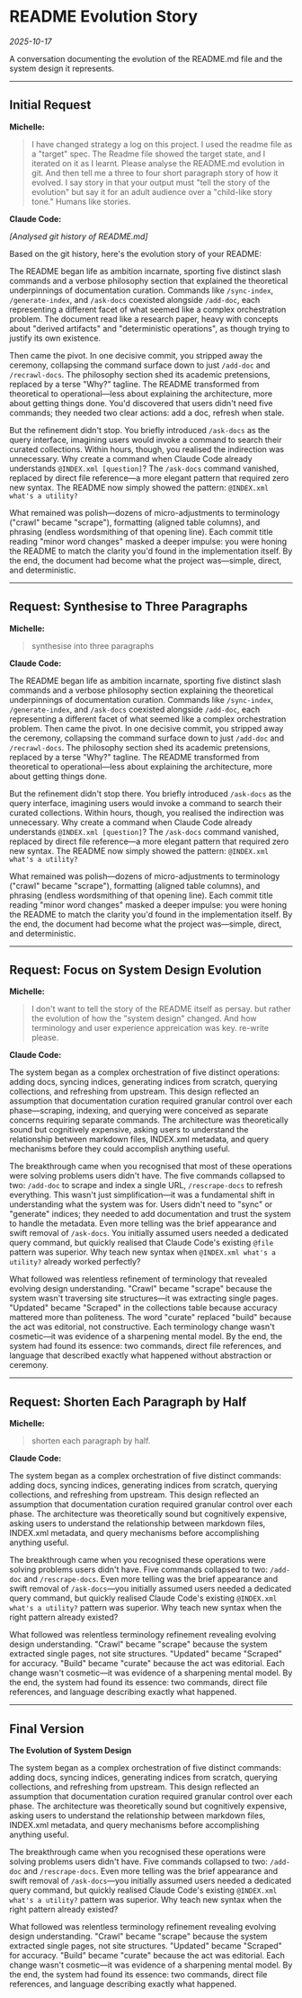 # README Evolution Story

*2025-10-17*

A conversation documenting the evolution of the README.md file and the system design it represents.

---

## Initial Request

**Michelle:**

> I have changed strategy a log on this project. I used the readme file as a "target" spec. The Readme file showed the target state, and I iterated on it as I learnt. Please analyse the README.md evolution in git. And then tell me a three to four short paragraph story of how it evolved. I say story in that your output must "tell the story of the evolution" but say it for an adult audience over a "child-like story tone." Humans like stories.

**Claude Code:**

*[Analysed git history of README.md]*

Based on the git history, here's the evolution story of your README:

The README began life as ambition incarnate, sporting five distinct slash commands and a verbose philosophy section that explained the theoretical underpinnings of documentation curation. Commands like `/sync-index`, `/generate-index`, and `/ask-docs` coexisted alongside `/add-doc`, each representing a different facet of what seemed like a complex orchestration problem. The document read like a research paper, heavy with concepts about "derived artifacts" and "deterministic operations", as though trying to justify its own existence.

Then came the pivot. In one decisive commit, you stripped away the ceremony, collapsing the command surface down to just `/add-doc` and `/recrawl-docs`. The philosophy section shed its academic pretensions, replaced by a terse "Why?" tagline. The README transformed from theoretical to operational—less about explaining the architecture, more about getting things done. You'd discovered that users didn't need five commands; they needed two clear actions: add a doc, refresh when stale.

But the refinement didn't stop. You briefly introduced `/ask-docs` as the query interface, imagining users would invoke a command to search their curated collections. Within hours, though, you realised the indirection was unnecessary. Why create a command when Claude Code already understands `@INDEX.xml [question]`? The `/ask-docs` command vanished, replaced by direct file reference—a more elegant pattern that required zero new syntax. The README now simply showed the pattern: `@INDEX.xml what's a utility?`

What remained was polish—dozens of micro-adjustments to terminology ("crawl" became "scrape"), formatting (aligned table columns), and phrasing (endless wordsmithing of that opening line). Each commit title reading "minor word changes" masked a deeper impulse: you were honing the README to match the clarity you'd found in the implementation itself. By the end, the document had become what the project was—simple, direct, and deterministic.

---

## Request: Synthesise to Three Paragraphs

**Michelle:**

> synthesise into three paragraphs

**Claude Code:**

The README began life as ambition incarnate, sporting five distinct slash commands and a verbose philosophy section explaining the theoretical underpinnings of documentation curation. Commands like `/sync-index`, `/generate-index`, and `/ask-docs` coexisted alongside `/add-doc`, each representing a different facet of what seemed like a complex orchestration problem. Then came the pivot. In one decisive commit, you stripped away the ceremony, collapsing the command surface down to just `/add-doc` and `/recrawl-docs`. The philosophy section shed its academic pretensions, replaced by a terse "Why?" tagline. The README transformed from theoretical to operational—less about explaining the architecture, more about getting things done.

But the refinement didn't stop there. You briefly introduced `/ask-docs` as the query interface, imagining users would invoke a command to search their curated collections. Within hours, though, you realised the indirection was unnecessary. Why create a command when Claude Code already understands `@INDEX.xml [question]`? The `/ask-docs` command vanished, replaced by direct file reference—a more elegant pattern that required zero new syntax. The README now simply showed the pattern: `@INDEX.xml what's a utility?`

What remained was polish—dozens of micro-adjustments to terminology ("crawl" became "scrape"), formatting (aligned table columns), and phrasing (endless wordsmithing of that opening line). Each commit title reading "minor word changes" masked a deeper impulse: you were honing the README to match the clarity you'd found in the implementation itself. By the end, the document had become what the project was—simple, direct, and deterministic.

---

## Request: Focus on System Design Evolution

**Michelle:**

> I don't want to tell the story of the README itself as persay. but rather the evolution of how the "system design" changed. And how terminology and user experience appreication was key. re-write please.

**Claude Code:**

The system began as a complex orchestration of five distinct operations: adding docs, syncing indices, generating indices from scratch, querying collections, and refreshing from upstream. This design reflected an assumption that documentation curation required granular control over each phase—scraping, indexing, and querying were conceived as separate concerns requiring separate commands. The architecture was theoretically sound but cognitively expensive, asking users to understand the relationship between markdown files, INDEX.xml metadata, and query mechanisms before they could accomplish anything useful.

The breakthrough came when you recognised that most of these operations were solving problems users didn't have. The five commands collapsed to two: `/add-doc` to scrape and index a single URL, `/rescrape-docs` to refresh everything. This wasn't just simplification—it was a fundamental shift in understanding what the system was for. Users didn't need to "sync" or "generate" indices; they needed to add documentation and trust the system to handle the metadata. Even more telling was the brief appearance and swift removal of `/ask-docs`. You initially assumed users needed a dedicated query command, but quickly realised that Claude Code's existing `@file` pattern was superior. Why teach new syntax when `@INDEX.xml what's a utility?` already worked perfectly?

What followed was relentless refinement of terminology that revealed evolving design understanding. "Crawl" became "scrape" because the system wasn't traversing site structures—it was extracting single pages. "Updated" became "Scraped" in the collections table because accuracy mattered more than politeness. The word "curate" replaced "build" because the act was editorial, not constructive. Each terminology change wasn't cosmetic—it was evidence of a sharpening mental model. By the end, the system had found its essence: two commands, direct file references, and language that described exactly what happened without abstraction or ceremony.

---

## Request: Shorten Each Paragraph by Half

**Michelle:**

> shorten each paragraph by half.

**Claude Code:**

The system began as a complex orchestration of five distinct commands: adding docs, syncing indices, generating indices from scratch, querying collections, and refreshing from upstream. This design reflected an assumption that documentation curation required granular control over each phase. The architecture was theoretically sound but cognitively expensive, asking users to understand the relationship between markdown files, INDEX.xml metadata, and query mechanisms before accomplishing anything useful.

The breakthrough came when you recognised these operations were solving problems users didn't have. Five commands collapsed to two: `/add-doc` and `/rescrape-docs`. Even more telling was the brief appearance and swift removal of `/ask-docs`—you initially assumed users needed a dedicated query command, but quickly realised Claude Code's existing `@INDEX.xml what's a utility?` pattern was superior. Why teach new syntax when the right pattern already existed?

What followed was relentless terminology refinement revealing evolving design understanding. "Crawl" became "scrape" because the system extracted single pages, not site structures. "Updated" became "Scraped" for accuracy. "Build" became "curate" because the act was editorial. Each change wasn't cosmetic—it was evidence of a sharpening mental model. By the end, the system had found its essence: two commands, direct file references, and language describing exactly what happened.

---

## Final Version

**The Evolution of System Design**

The system began as a complex orchestration of five distinct commands: adding docs, syncing indices, generating indices from scratch, querying collections, and refreshing from upstream. This design reflected an assumption that documentation curation required granular control over each phase. The architecture was theoretically sound but cognitively expensive, asking users to understand the relationship between markdown files, INDEX.xml metadata, and query mechanisms before accomplishing anything useful.

The breakthrough came when you recognised these operations were solving problems users didn't have. Five commands collapsed to two: `/add-doc` and `/rescrape-docs`. Even more telling was the brief appearance and swift removal of `/ask-docs`—you initially assumed users needed a dedicated query command, but quickly realised Claude Code's existing `@INDEX.xml what's a utility?` pattern was superior. Why teach new syntax when the right pattern already existed?

What followed was relentless terminology refinement revealing evolving design understanding. "Crawl" became "scrape" because the system extracted single pages, not site structures. "Updated" became "Scraped" for accuracy. "Build" became "curate" because the act was editorial. Each change wasn't cosmetic—it was evidence of a sharpening mental model. By the end, the system had found its essence: two commands, direct file references, and language describing exactly what happened.
